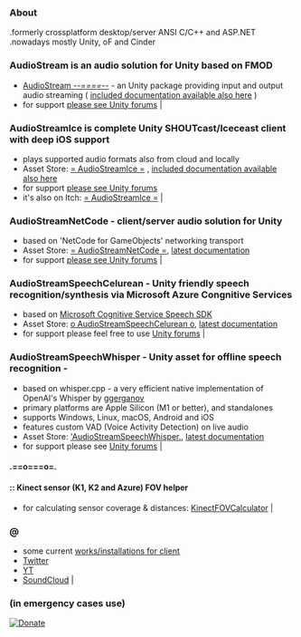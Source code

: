 ### About
.formerly crossplatform desktop/server ANSI C/C++ and ASP.NET  
.nowadays mostly Unity, oF and Cinder 

### AudioStream is an audio solution for Unity based on FMOD
- [AudioStream _--====--_](https://assetstore.unity.com/packages/tools/audio/audiostream-65411?aid=1100l7sC8) - an Unity package providing input and output audio streaming ( [included documentation available also here](https://github.com/r618/AudioStreamDocs) )
- for support [please see Unity forums](http://forum.unity3d.com/threads/audiostream-an-audio-streaming-solution-for-all-and-everywhere.412029/) |

### AudioStreamIce is complete Unity SHOUTcast/Iceceast client with deep iOS support
- plays supported audio formats also from cloud and locally
- Asset Store: [= AudioStreamIce =](https://assetstore.unity.com/packages/slug/223601?aid=1100l7sC8) , [included documentation available also here](https://github.com/r618/AudioStreamIceDocs)
- for support [please see Unity forums](https://forum.unity.com/threads/audiostreamice.1289045)
- it's also on Itch: [= AudioStreamIce =](https://r618.itch.io/audiostreamice) |

### AudioStreamNetCode - client/server audio solution for Unity
- based on 'NetCode for GameObjects' networking transport
- Asset Store: [= AudioStreamNetCode =](https://assetstore.unity.com/packages/slug/233329?aid=1100l7sC8), [latest documentation](https://github.com/r618/AudioStreamNetCodeDocs/tree/master)
- for support [please see Unity forums](https://forum.unity.com/threads/audiostreamnetcode-network-audio-based-on-netcode-for-gameobjects.1318635/) |

### AudioStreamSpeechCelurean - Unity friendly speech recognition/synthesis via Microsoft Azure Congnitive Services
- based on [Microsoft Cognitive Service Speech SDK](https://github.com/Azure-Samples/cognitive-services-speech-sdk)
- Asset Store: [o AudioStreamSpeechCelurean o](https://assetstore.unity.com/packages/slug/247489?aid=1100l7sC8), [latest documentation](https://github.com/r618/AudioStreamSpeechCerulean_Docs)
- for support please feel free to use [Unity forums](https://forum.unity.com/threads/in-development-audiostreamspeechcelurean.1388841/) |

### AudioStreamSpeechWhisper - Unity asset for offline speech recognition -
- based on whisper.cpp - a very efficient native implementation of OpenAI's Whisper by [ggerganov](https://github.com/ggerganov/whisper.cpp)
- primary platforms are Apple Silicon (M1 or better), and standalones
- supports Windows, Linux, macOS, Android and iOS
- features custom VAD (Voice Activity Detection) on live audio
- Asset Store: ['AudioStreamSpeechWhisper.](https://assetstore.unity.com/packages/slug/252484?aid=1100l7sC8), [latest documentation](https://github.com/r618/AudioStreamSpeechWhisperDocs)
- for support please see [Unity forums](https://forum.unity.com/threads/under-review-audiostreamspeechwhisper-offline-speech-recognition-system.1425582/) |

#### .==o===o=. ####
#### :: Kinect sensor (K1, K2 and Azure) FOV helper
- for calculating sensor coverage & distances: [KinectFOVCalculator](KinectFOVCalculator/index.html) |

### @
- some current [works/installations for client](https://www.youtube.com/channel/UCVdrkPBPUXeglvUY4hqOydA)  
- [Twitter](http://twitter.com/r618)  
- [YT](https://www.youtube.com/channel/UCacmsEiwn3EGxqunXwibAsw)  
- [SoundCloud](https://soundcloud.com/r618) |

### (in emergency cases use)
[![Donate](https://img.shields.io/badge/Donate-PayPal-green.svg)](https://www.paypal.com/cgi-bin/webscr?cmd=_s-xclick&hosted_button_id=3JB2N8R3WWTUQ)
